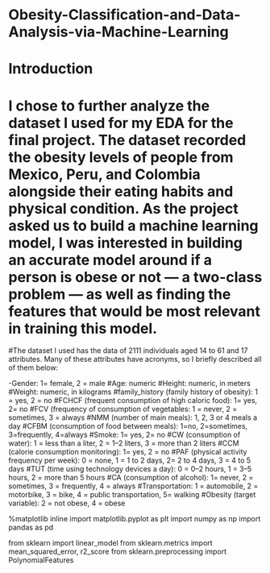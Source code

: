 # Obesity-Classification-and-Data-Analysis-via-Machine-Learning
# Introduction
# I chose to further analyze the dataset I used for my EDA for the final project. The dataset recorded the obesity levels of people from Mexico, Peru, and Colombia alongside their eating habits and physical condition. As the project asked us to build a machine learning model, I was interested in building an accurate model around if a person is obese or not — a two-class problem — as well as finding the features that would be most relevant in training this model.


#The dataset I used has the data of 2111 individuals aged 14 to 61 and 17 attributes. Many of these attributes have acronyms, so I briefly described all of them below:

-Gender: 1= female, 2 = male
#Age: numeric
#Height: numeric, in meters
#Weight: numeric, in kilograms
#family_history (family history of obesity): 1 = yes, 2 = no
#FCHCF (frequent consumption of high caloric food): 1= yes, 2= no
#FCV (frequency of consumption of vegetables: 1 = never, 2 = sometimes, 3 = always
#NMM (number of main meals): 1, 2, 3 or 4 meals a day
#CFBM (consumption of food between meals): 1=no, 2=sometimes, 3=frequently, 4=always
#Smoke: 1= yes, 2= no
#CW (consumption of water): 1 = less than a liter, 2 = 1–2 liters, 3 = more than 2 liters
#CCM (calorie consumption monitoring): 1= yes, 2 = no
#PAF (physical activity frequency per week): 0 = none, 1 = 1 to 2 days, 2= 2 to 4 days, 3 = 4 to 5 days
#TUT (time using technology devices a day): 0 = 0–2 hours, 1 = 3–5 hours, 2 = more than 5 hours
#CA (consumption of alcohol): 1= never, 2 = sometimes, 3 = frequently, 4 = always
#Transportation: 1 = automobile, 2 = motorbike, 3 = bike, 4 = public transportation, 5= walking
#Obesity (target variable): 2 = not obese, 4 = obese

%matplotlib inline
import matplotlib.pyplot as plt
import numpy as np
import pandas as pd

from sklearn import linear_model
from sklearn.metrics import mean_squared_error, r2_score
from sklearn.preprocessing import PolynomialFeatures
